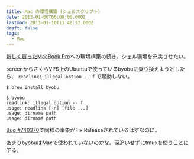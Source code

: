 ```yaml
---
title: Mac の環境構築 (シェルスクリプト)
date: 2013-01-06T00:00:00.000Z
lastmod: 2013-01-10T13:48:22.000Z
draft: false
tags:
  - Mac
---
```


[新しく買ったMacBook Pro](/posts/20130103/p01)への環境構築の続き。シェル環境を充実させたい。

screenからさくらVPS上のUbuntuで使っているbyobuに乗り換えようとしたら、 `readlink: illegal option -- f` で起動しない。

```
$ brew install byobu

$ byobu
readlink: illegal option -- f
usage: readlink [-n] [file ...]
usage: dirname path
usage: dirname path
```

[Bug #740370](https://bugs.launchpad.net/byobu/+bug/740370)で同様の事象がFix Releaseされているはずなのに。

あまりbyobuはMacで使われていないのかな。深追いせずにtmuxを使うことにする。
